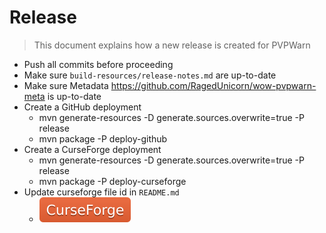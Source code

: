 # Release

> This document explains how a new release is created for PVPWarn

* Push all commits before proceeding
* Make sure `build-resources/release-notes.md` are up-to-date
* Make sure Metadata https://github.com/RagedUnicorn/wow-pvpwarn-meta is up-to-date
* Create a GitHub deployment
  * mvn generate-resources -D generate.sources.overwrite=true -P release
  * mvn package -P deploy-github
* Create a CurseForge deployment
  * mvn generate-resources -D generate.sources.overwrite=true -P release
  * mvn package -P deploy-curseforge
* Update curseforge file id in `README.md`
  * [![](docs/curseforge.svg)](https://curseforge.overwolf.com/?addonId=[addon-id]&fileId=[file-id])
